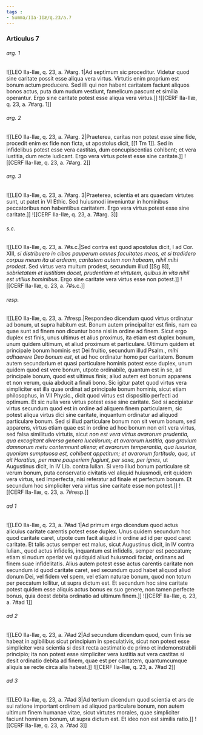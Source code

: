 ```yaml
---
tags : 
- Summa/IIa-IIæ/q.23/a.7
---
```


### Articulus 7

###### arg. 1
![[LEO IIa-IIæ, q. 23, a. 7#arg. 1|Ad septimum sic proceditur. Videtur quod sine caritate possit esse aliqua vera virtus. Virtutis enim proprium est bonum actum producere. Sed illi qui non habent caritatem faciunt aliquos bonos actus, puta dum nudum vestiunt, famelicum pascunt et similia operantur. Ergo sine caritate potest esse aliqua vera virtus.]]
![[CERF IIa-IIæ, q. 23, a. 7#arg. 1]]

###### arg. 2
![[LEO IIa-IIæ, q. 23, a. 7#arg. 2|Praeterea, caritas non potest esse sine fide, procedit enim ex fide non ficta, ut apostolus dicit, [[1 Tm 1]]. Sed in infidelibus potest esse vera castitas, dum concupiscentias cohibent; et vera iustitia, dum recte iudicant. Ergo vera virtus potest esse sine caritate.]]
![[CERF IIa-IIæ, q. 23, a. 7#arg. 2]]

###### arg. 3
![[LEO IIa-IIæ, q. 23, a. 7#arg. 3|Praeterea, scientia et ars quaedam virtutes sunt, ut patet in VI Ethic. Sed huiusmodi inveniuntur in hominibus peccatoribus non habentibus caritatem. Ergo vera virtus potest esse sine caritate.]]
![[CERF IIa-IIæ, q. 23, a. 7#arg. 3]]

###### s.c.
![[LEO IIa-IIæ, q. 23, a. 7#s.c.|Sed contra est quod apostolus dicit, I ad Cor. XIII, *si distribuero in cibos pauperum omnes facultates meas, et si tradidero corpus meum ita ut ardeam, caritatem autem non habeam, nihil mihi prodest*. Sed virtus vera multum prodest, secundum illud [[Sg 8]], *sobrietatem et iustitiam docet, prudentiam et virtutem, quibus in vita nihil est utilius hominibus*. Ergo sine caritate vera virtus esse non potest.]]
![[CERF IIa-IIæ, q. 23, a. 7#s.c.]]

###### resp.
![[LEO IIa-IIæ, q. 23, a. 7#resp.|Respondeo dicendum quod virtus ordinatur ad bonum, ut supra habitum est. Bonum autem principaliter est finis, nam ea quae sunt ad finem non dicuntur bona nisi in ordine ad finem. Sicut ergo duplex est finis, unus ultimus et alius proximus, ita etiam est duplex bonum, unum quidem ultimum, et aliud proximum et particulare. Ultimum quidem et principale bonum hominis est Dei fruitio, secundum illud Psalm., *mihi adhaerere Deo bonum est*, et ad hoc ordinatur homo per caritatem. Bonum autem secundarium et quasi particulare hominis potest esse duplex, unum quidem quod est vere bonum, utpote ordinabile, quantum est in se, ad principale bonum, quod est ultimus finis; aliud autem est bonum apparens et non verum, quia abducit a finali bono. Sic igitur patet quod virtus vera simpliciter est illa quae ordinat ad principale bonum hominis, sicut etiam philosophus, in VII Physic., dicit quod virtus est dispositio perfecti ad optimum. Et sic nulla vera virtus potest esse sine caritate. Sed si accipiatur virtus secundum quod est in ordine ad aliquem finem particularem, sic potest aliqua virtus dici sine caritate, inquantum ordinatur ad aliquod particulare bonum. Sed si illud particulare bonum non sit verum bonum, sed apparens, virtus etiam quae est in ordine ad hoc bonum non erit vera virtus, sed falsa similitudo virtutis, sicut *non est vera virtus avarorum prudentia, qua excogitant diversa genera lucellorum; et avarorum iustitia, qua gravium damnorum metu contemnunt aliena; et avarorum temperantia, qua luxuriae, quoniam sumptuosa est, cohibent appetitum; et avarorum fortitudo, qua, ut ait Horatius, per mare pauperiem fugiunt, per saxa, per ignes*, ut Augustinus dicit, in IV Lib. contra Iulian. Si vero illud bonum particulare sit verum bonum, puta conservatio civitatis vel aliquid huiusmodi, erit quidem vera virtus, sed imperfecta, nisi referatur ad finale et perfectum bonum. Et secundum hoc simpliciter vera virtus sine caritate esse non potest.]]
![[CERF IIa-IIæ, q. 23, a. 7#resp.]]

###### ad 1
![[LEO IIa-IIæ, q. 23, a. 7#ad 1|Ad primum ergo dicendum quod actus alicuius caritate carentis potest esse duplex. Unus quidem secundum hoc quod caritate caret, utpote cum facit aliquid in ordine ad id per quod caret caritate. Et talis actus semper est malus, sicut Augustinus dicit, in IV contra Iulian., quod actus infidelis, inquantum est infidelis, semper est peccatum; etiam si nudum operiat vel quidquid aliud huiusmodi faciat, ordinans ad finem suae infidelitatis. Alius autem potest esse actus carentis caritate non secundum id quod caritate caret, sed secundum quod habet aliquod aliud donum Dei, vel fidem vel spem, vel etiam naturae bonum, quod non totum per peccatum tollitur, ut supra dictum est. Et secundum hoc sine caritate potest quidem esse aliquis actus bonus ex suo genere, non tamen perfecte bonus, quia deest debita ordinatio ad ultimum finem.]]
![[CERF IIa-IIæ, q. 23, a. 7#ad 1]]

###### ad 2
![[LEO IIa-IIæ, q. 23, a. 7#ad 2|Ad secundum dicendum quod, cum finis se habeat in agibilibus sicut principium in speculativis, sicut non potest esse simpliciter vera scientia si desit recta aestimatio de primo et indemonstrabili principio; ita non potest esse simpliciter vera iustitia aut vera castitas si desit ordinatio debita ad finem, quae est per caritatem, quantumcumque aliquis se recte circa alia habeat.]]
![[CERF IIa-IIæ, q. 23, a. 7#ad 2]]

###### ad 3
![[LEO IIa-IIæ, q. 23, a. 7#ad 3|Ad tertium dicendum quod scientia et ars de sui ratione important ordinem ad aliquod particulare bonum, non autem ultimum finem humanae vitae, sicut virtutes morales, quae simpliciter faciunt hominem bonum, ut supra dictum est. Et ideo non est similis ratio.]]
![[CERF IIa-IIæ, q. 23, a. 7#ad 3]]

